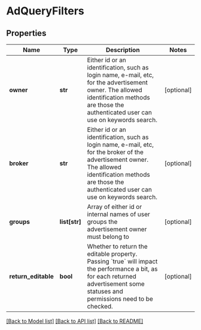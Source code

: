 # AdQueryFilters

## Properties
Name | Type | Description | Notes
------------ | ------------- | ------------- | -------------
**owner** | **str** | Either id or an identification, such as login name, e-mail, etc, for the advertisement owner. The allowed identification methods are those the authenticated user can use on keywords search.  | [optional] 
**broker** | **str** | Either id or an identification, such as login name, e-mail, etc, for the broker of the advertisement owner. The allowed identification methods are those the authenticated user can use on keywords search.  | [optional] 
**groups** | **list[str]** | Array of either id or internal names of user groups the advertisement owner must belong to  | [optional] 
**return_editable** | **bool** | Whether to return the editable property. Passing &#x60;true&#x60; will impact the performance a bit, as for each returned advertisement some statuses and permissions need to be checked.  | [optional] 

[[Back to Model list]](../README.md#documentation-for-models) [[Back to API list]](../README.md#documentation-for-api-endpoints) [[Back to README]](../README.md)


